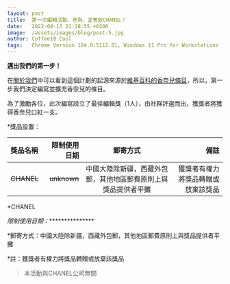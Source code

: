 ```yaml
---
layout: post
title:  第一次編輯活動，參與，並奪取CHANEL！
date:   2022-08-13 21:28:55 +0300
image:  /assets/images/blog/post-5.jpg
author: Coffee18 Cool
tags:   Chrome Version 104.0.5112.81, Windows 11 Pro for Workstations
---
```

**邁出我們的第一步！**

在[關於我們](https://bwp.wiki/about "About us")中可以看到這個計劃的起源來源於[維基百科的香奈兒條目](https://zh.m.wikipedia.org/wiki/%E9%A6%99%E5%A5%88%E5%84%BF "香奈兒 - 維基百科")，所以，第一步我們決定編寫並擴充香奈兒的條目。

為了激勵各位，此次編寫設立了最佳編輯獎（1人），由社群評選而出，獲獎者將獲得香奈兒口紅一支。







*獎品設置：

|獎品名稱| 限制使用日期 | 郵寄方式 | 備註 |
| :-- | --: |:--:| --: |
| ~~CHANEL~~  | ~~unknown~~ | 中國大陸除新疆，西藏外包郵，其他地區郵費原則上與獎品提供者平攤 | 獲獎者有權力將獎品轉贈或放棄該獎品 |
*CHANEL

*限制使用日期：****************

*郵寄方式：中國大陸除新疆，西藏外包郵，其他地區郵費原則上與獎品提供者平攤

*註：獲獎者有權力將獎品轉贈或放棄該獎品

> 本活動與CHANEL公司無關
